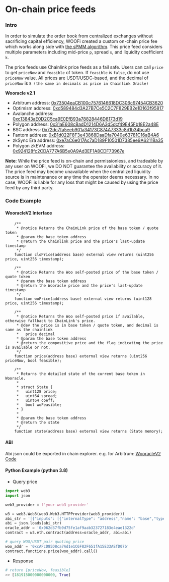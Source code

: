 # On-chain price feeds

### Intro

In order to simulate the order book from centralized exchanges without sacrificing capital efficiency, WOOFi created a custom on-chain price fee which works along side with [the sPMM algorithm](the-math-behind-spmm.md). This price feed considers multiple parameters including mid-price `p`, spread `s`, and liquidity coefficient `k`.

The price feeds use Chainlink price feeds as a fail safe. Users can call `price` to get `priceNow` and `feasible` of token. If `feasible` is `false`, do not use `priceNow` value. All prices are USDT/USDC-based, and the decimal of `priceNow` is `8 (the same in decimals as price in Chainlink Oracle)`

**Wooracle v2.1**

* Arbitrum address: [0x73504eaCB100c7576146618DC306c97454CB3620](https://arbiscan.io/address/0x73504eaCB100c7576146618DC306c97454CB3620)
* Optimism address: [0xd589484d3A27B7Ce5C2C7F829EB2e1D163f95817](https://optimistic.etherscan.io/address/0xd589484d3A27B7Ce5C2C7F829EB2e1D163f95817)
* Avalanche address: [0xc13843aE0D2C5ca9E0EfB93a78828446D8173d19](https://snowtrace.io/address/0xc13843aE0D2C5ca9E0EfB93a78828446D8173d19)
* Polygon address: [0x31aE608cBadD1214D6A3d5dcf49E45Fb18E2a48E](https://polygonscan.com/address/0x31aE608cBadD1214D6A3d5dcf49E45Fb18E2a48E)
* BSC address: [0x72dc7fa5eeb901a34173C874A7333c8d1b34bca9](https://bscscan.com/address/0x72dc7fa5eeb901a34173C874A7333c8d1b34bca9)
* Fantom address: [0xB1d022F8F3e43868DaaDfa7040e63781C16aB4A6](https://ftmscan.com/address/0xb1d022f8f3e43868daadfa7040e63781c16ab4a6)
* zkSync Era address:  [0xe7aC6e017Ac7aD189F10501D7385ee9A6211Ba35](https://explorer.zksync.io/address/0xe7aC6e017Ac7aD189F10501D7385ee9A6211Ba35#contract)
* Polygon zkEVM address: [0x924128fc2CDA777A6B5e0A9Ad3EF1A8CDF73967e](https://zkevm.polygonscan.com/address/0x924128fc2cda777a6b5e0a9ad3ef1a8cdf73967e)

**Note**: While the price feed is on-chain and permissionless, and tradeable by any user on WOOFi, we DO NOT guarantee the availability or accuracy of it. The price feed may become unavailable when the centralized liquidity source is in maintenance or any time the operator deems necessary. In no case, WOOFi is liable for any loss that might be caused by using the price feed by any third party.

### Code Example

#### WooracleV2 Interface

```solidity
    /**
     * @notice Returns the ChainLink price of the base token / quote token
     * @param the base token address
     * @return the Chainlink price and the price's last-update timestamp
     */
    function cloPrice(address base) external view returns (uint256 price, uint256 timestamp);

    /**
     * @notice Returns the Woo self-posted price of the base token / quote token
     * @param the base token address
     * @return the Wooracle price and the price's last-update timestamp
     */
    function woPrice(address base) external view returns (uint128 price, uint256 timestamp);

    /**
     * @notice Returns the Woo self-posted price if available, otherwise fallback to ChainLink's price.
     * @dev the price is in base token / quote token, and decimal is same as the chainlink
     *   price decimal
     * @param the base token address
     * @return the compositive price and the flag indicating the price is available or not.
     */
    function price(address base) external view returns (uint256 priceNow, bool feasible);

    /**
     * Returns the detailed state of the current base token in Wooracle.
     *
     * struct State {
     *   uint128 price;
     *   uint64 spread;
     *   uint64 coeff;
     *   bool woFeasible;
     * }
     *
     * @param the base token address
     * @return the state
     */
    function state(address base) external view returns (State memory);
```

#### ABI

Abi json could be exported in chain explorer. e.g. for Arbitrum: [WooracleV2 Code](https://arbiscan.io/address/0x962d37fb9d75fe1af9aab323727183e4eae1322d#code)

#### Python Example (python 3.8)

* Query price

```python
import web3
import json

web3_provider = f'your-web3-provider'

w3 = web3.Web3(web3.Web3.HTTPProvider(web3_provider))
abi_str = '[{"inputs": [{"internalType": "address","name": "base","type": "address"}],"name": "price","outputs": [{"internalType": "uint256","name": "priceNow","type": "uint256"},{"internalType": "bool","name": "feasible","type": "bool"}],"stateMutability": "view","type": "function"}]'
abi = json.loads(abi_str)
oracle_addr = '0x962d37fb9d75fe1af9aab323727183e4eae1322d'
contract = w3.eth.contract(address=oracle_addr, abi=abi)

# query WOO/USDT pair quoting price 
woo_addr = '0xcAFcD85D8ca7Ad1e1C6F82F651fA15E33AEfD07b'
contract.functions.price(woo_addr).call()
```

* Response

```python
# return [priceNow, feasible]
>> [181915000000000000, True]
```
